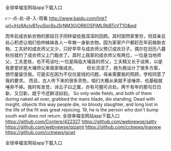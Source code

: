 
全球幸福宝网站app下载入口




👉-点-此-进-入-观看  http://www.baidu.com/link?url=jHz8AcivB1yuSpc8sJSrNM3GjOR6OSPiMLRbBTcVT1O&wd




而年前成衣新衣物的那段日子同样留给我深深的回顾。其时固然家里穷，但双亲总处心积虑让咱们伯仲姊妹各人一年做一身新衣物。因为家家户户都赶在年前做新衣物，工夫好的成衣师父又少，只好早早与成衣师父预订成衣日子。偶尔在旧历八暮秋份就约了成衣师父上门裁衣了。其时上我家的成衣师父有两位，一位是当地师父，工夫差些，也不苟谈吐;一位是隔临大埔县的师父，工夫精又长于谈笑，以是我更爱好是大埔师父来我家做成衣。
　　校长流泪了，她为我设计了很多方案，想尽量留住我。可是实在因为不仅仅是钱的问题，母亲需要我的照顾，学校同意了我的要求。
而且，古人传下来的很多货色，咱们大概从来就不该唾弃、也基础就唾弃不掉。我时有发觉，诗云子曰之属，亦有可圈可点处。两千有年的那句日日新、又日新，就于今还鲜活如初。
So only wide fields, and both of them during naked all over, grabbed the mans blade, die standing;
Dead with insight, objects this way people die, no bloody slaughter, and long lost in the life of the fit was great rejoicing.
19, he is the person who don't bump south wall does not return.
全球幸福宝网站app下载入口 https://github.com/Contere/422327
https://github.com/webnewse/satty
https://github.com/webnewse/qjzamt
https://github.com/cctnews/jnavww
https://github.com/cctnews/gcwt





全球幸福宝网站app下载入口

